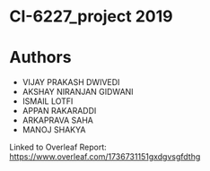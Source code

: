 # CI-6227_project 2019

# Authors
 - VIJAY PRAKASH DWIVEDI
 - AKSHAY NIRANJAN GIDWANI
 - ISMAIL LOTFI
 - APPAN RAKARADDI
 - ARKAPRAVA SAHA
 - MANOJ SHAKYA
 
 Linked to Overleaf Report: https://www.overleaf.com/1736731151gxdgvsgfdthg
